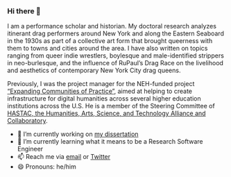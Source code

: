 ### Hi there 👋

I am a performance scholar and historian. My doctoral research analyzes itinerant drag performers around New York and along the Eastern Seaboard in the 1930s as part of a collective art form that brought queerness with them to towns and cities around the area. I have also written on topics ranging from queer indie wrestlers, boylesque and male-identified strippers in neo-burlesque, and the influence of RuPaul’s Drag Race on the livelihood and aesthetics of contemporary New York City drag queens.

Previously, I was the project manager for the NEH-funded project [“Expanding Communities of Practice”](https://www.dhinstitutes.org), aimed at helping to create infrastructure for digital humanities across several higher education institutions across the U.S. He is a member of the Steering Committee of [HASTAC, the Humanities, Arts, Science, and Technology Alliance and Collaboratory](https://www.hastac.org).

- 🔭 I’m currently working on [my dissertation](https://kallewesterling.github.io/drag-data-browser)
- 🌱 I’m currently learning what it means to be a Research Software Engineer
- 📫 Reach me via [email](kalle.westerling@gmail.com) or [Twitter](https://www.twitter.com/kallewesterling)
- 😄 Pronouns: he/him
<!--
- 👯 I’m looking to collaborate on ...
- 🤔 I’m looking for help with ...
- 💬 Ask me about ...
- ⚡ Fun fact: ...
-->
